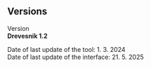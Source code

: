 ## Versions

Version<br>
**Drevesnik 1.2**

Date of last update of the tool: 1. 3. 2024<br>
Date of last update of the interface: 21. 5. 2025
